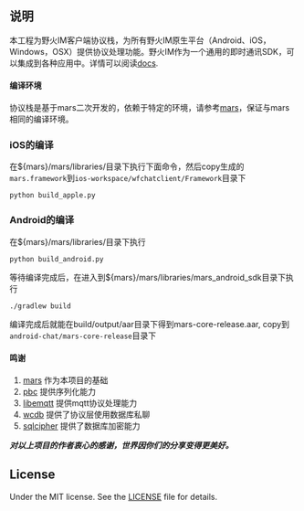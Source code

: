 ## 说明
本工程为野火IM客户端协议栈，为所有野火IM原生平台（Android、iOS，Windows，OSX）提供协议处理功能。野火IM作为一个通用的即时通讯SDK，可以集成到各种应用中。详情可以阅读[docs](http://docs.wildfirechat.cn).

#### 编译环境
协议栈是基于mars二次开发的，依赖于特定的环境，请参考[mars](https://github.com/Tencent/mars)，保证与mars相同的编译环境。

### iOS的编译

在${mars}/mars/libraries/目录下执行下面命令，然后copy生成的```mars.framework```到```ios-workspace/wfchatclient/Framework```目录下
```
python build_apple.py
```

### Android的编译
在${mars}/mars/libraries/目录下执行
```
python build_android.py
```

等待编译完成后，在进入到${mars}/mars/libraries/mars_android_sdk目录下执行
```
./gradlew build
```

编译完成后就能在build/output/aar目录下得到mars-core-release.aar, copy到```android-chat/mars-core-release```目录下

#### 鸣谢
1. [mars](https://github.com/Tencent/mars) 作为本项目的基础
2. [pbc](https://github.com/cloudwu/pbc) 提供序列化能力
3. [libemqtt](https://github.com/menudoproblema/libemqtt) 提供mqtt协议处理能力
4. [wcdb](https://github.com/Tencent/wcdb) 提供了协议层使用数据库私聊
5. [sqlcipher](https://github.com/sqlcipher/sqlcipher) 提供了数据库加密能力

***对以上项目的作者衷心的感谢，世界因你们的分享变得更美好。***

## License

Under the MIT license. See the [LICENSE](https://github.com/wildfirechat/mars/blob/firechat/LICENSE) file for details.
